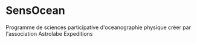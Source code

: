 # SensOcean
Programme de sciences participative d'oceanographie physique créer par l'association Astrolabe Expeditions
